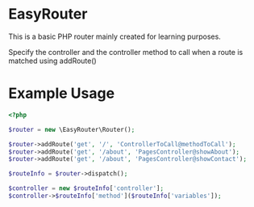 # EasyRouter

This is a basic PHP router mainly created for learning purposes.

Specify the controller and the controller method to call when a route is matched using addRoute()

# Example Usage

```php
<?php

$router = new \EasyRouter\Router();

$router->addRoute('get', '/', 'ControllerToCall@methodToCall');
$router->addRoute('get', '/about', 'PagesController@showAbout');
$router->addRoute('get', '/about', 'PagesController@showContact');

$routeInfo = $router->dispatch();

$controller = new $routeInfo['controller'];
$controller->$routeInfo['method']($routeInfo['variables']);
```